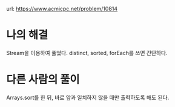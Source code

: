 url: https://www.acmicpc.net/problem/10814

# 나의 해결

Stream을 이용하여 풀었다. distinct, sorted, forEach를 쓰면 간단하다.

# 다른 사람의 풀이

Arrays.sort를 한 뒤, 바로 앞과 일치하지 않을 때만 출력하도록 해도 된다.
